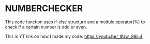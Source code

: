 # NUMBERCHECKER
This code function uses if-else structure and a module operator(%) to check if a certain number is odd or even.

This is YT link on how I made my code:
https://youtu.be/_tIUw_G8iL4
